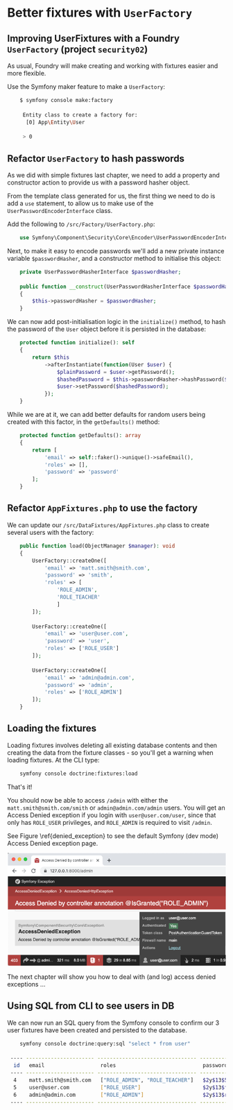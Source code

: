 

# Better fixtures with `UserFactory`

## Improving UserFixtures with a Foundry `UserFactory` (project `security02`)

As usual, Foundry will make creating and working with fixtures easier and more flexible.


Use the Symfony maker feature to make a `UserFactory`:

```bash
    $ symfony console make:factory

     Entity class to create a factory for:
      [0] App\Entity\User

     > 0
```

## Refactor `UserFactory` to hash passwords

As we did with simple fixtures last chapter, we need to add a property and constructor action to provide us with a password hasher object.

From the template class generated for us, the first thing we need to do is add a `use` statement, to allow us to make use of the `UserPasswordEncoderInterface` class.

Add the following to `/src/Factory/UserFactory.php`:

```php
    use Symfony\Component\Security\Core\Encoder\UserPasswordEncoderInterface;
```

Next, to make it easy to encode passwords we'll add a new private instance variable `$passwordHasher`, and a constructor method to initialise this object:

```php
    private UserPasswordHasherInterface $passwordHasher;

    public function __construct(UserPasswordHasherInterface $passwordHasher)
    {
        $this->passwordHasher = $passwordHasher;
    }
```

We can now add post-initialisation logic in the `initialize()` method, to hash the password of the `User` object before it is persisted in the database:

```php
    protected function initialize(): self
    {
        return $this
            ->afterInstantiate(function(User $user) {
                $plainPassword = $user->getPassword();
                $hashedPassword = $this->passwordHasher->hashPassword($user, $plainPassword);
                $user->setPassword($hashedPassword);
            });
    }
```

While we are at it, we can add better defaults for random users being created with this factor, in the `getDefaults()` method:

```php
    protected function getDefaults(): array
    {
        return [
            'email' => self::faker()->unique()->safeEmail(),
            'roles' => [],
            'password' => 'password'
        ];
    }
```

## Refactor `AppFixtures.php` to use the factory

We can update our `/src/DataFixtures/AppFixtures.php` class to create several users with the factory:

```php
    public function load(ObjectManager $manager): void
    {
        UserFactory::createOne([
            'email' => 'matt.smith@smith.com',
            'password' => 'smith',
            'roles' => [
                'ROLE_ADMIN',
                'ROLE_TEACHER'
                ]
        ]);

        UserFactory::createOne([
            'email' => 'user@user.com',
            'password' => 'user',
            'roles' => ['ROLE_USER']
        ]);

        UserFactory::createOne([
            'email' => 'admin@admin.com',
            'password' => 'admin',
            'roles' => ['ROLE_ADMIN']
        ]);
    }
```



## Loading the fixtures

Loading fixtures involves deleting all existing database contents and then creating the data from the fixture classes - so you'll get a warning when loading fixtures. At the CLI type:

```bash
    symfony console doctrine:fixtures:load
```

That's it!


You should now be able to access `/admin` with either the `matt.smith@smith.com/smith` or `admin@admin.com/admin` users. You will get an Access Denied exception if you login with `user@user.com/user`, since that only has `ROLE_USER` privileges, and `ROLE_ADMIN` is required to visit `/admin`.

See Figure \ref{denied_exception} to see the default Symfony (dev mode) Access Denied exception page.

![Screenshot of Default Symfony access denied page. \label{denied_exception}](./03_figures/part06_security/8_access_denied.png)

The next chapter will show you how to deal with (and log) access denied exceptions ...

## Using SQL from CLI to see users in DB


We can now run an SQL query from the Symfony console to confirm our 3 user fixtures have been created and persisted to the database.

```bash
    symfony console doctrine:query:sql "select * from user"

 ---- ---------------------- -------------------------------- --------------------------------------------------------------
  id   email                  roles                            password
 ---- ---------------------- -------------------------------- --------------------------------------------------------------
  4    matt.smith@smith.com   ["ROLE_ADMIN", "ROLE_TEACHER"]   $2y$13$5mUbdUYvuqTeObrUDLOueeehJcBiuvK8VuvjNtLQyze0/I2lqisxu
  5    user@user.com          ["ROLE_USER"]                    $2y$13$fHDtd2iETUhzauOP5D5T3uJaU0x82qu8RWUu1oM.GXwFV1NqpOrOa
  6    admin@admin.com        ["ROLE_ADMIN"]                   $2y$13$ryXek36va8XOZ5UiqV3tSOuqwQJcJ3t0B2nfBtw8K4kjUh0RSQdpu
 ---- ---------------------- -------------------------------- --------------------------------------------------------------
```

